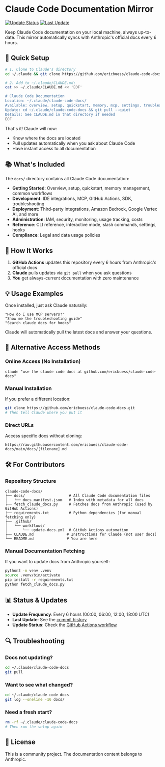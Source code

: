# Claude Code Documentation Mirror

[![Update Status](https://github.com/ericbuess/claude-code-docs/actions/workflows/update-docs.yml/badge.svg)](https://github.com/ericbuess/claude-code-docs/actions/workflows/update-docs.yml)
[![Last Update](https://img.shields.io/github/last-commit/ericbuess/claude-code-docs/main.svg?label=docs%20updated)](https://github.com/ericbuess/claude-code-docs/commits/main)

Keep Claude Code documentation on your local machine, always up-to-date. This mirror automatically syncs with Anthropic's official docs every 6 hours.

## 🚀 Quick Setup

```bash
# 1. Clone to Claude's directory
cd ~/.claude && git clone https://github.com/ericbuess/claude-code-docs.git

# 2. Add to ~/.claude/CLAUDE.md:
cat >> ~/.claude/CLAUDE.md << 'EOF'

# Claude Code Documentation  
Location: ~/.claude/claude-code-docs/
Available: overview, setup, quickstart, memory, mcp, settings, troubleshooting, 25+ more
Update: cd ~/.claude/claude-code-docs && git pull --quiet
Details: See CLAUDE.md in that directory if needed
EOF
```

That's it! Claude will now:
- Know where the docs are located
- Pull updates automatically when you ask about Claude Code
- Have instant access to all documentation

## 📚 What's Included

The `docs/` directory contains all Claude Code documentation:
- **Getting Started**: Overview, setup, quickstart, memory management, common workflows
- **Development**: IDE integrations, MCP, GitHub Actions, SDK, troubleshooting
- **Deployment**: Third-party integrations, Amazon Bedrock, Google Vertex AI, and more
- **Administration**: IAM, security, monitoring, usage tracking, costs
- **Reference**: CLI reference, interactive mode, slash commands, settings, hooks
- **Compliance**: Legal and data usage policies

## 🔄 How It Works

1. **GitHub Actions** updates this repository every 6 hours from Anthropic's official docs
2. **Claude** pulls updates via `git pull` when you ask questions
3. **You** get always-current documentation with zero maintenance

## 💡 Usage Examples

Once installed, just ask Claude naturally:
```
"How do I use MCP servers?"
"Show me the troubleshooting guide"
"Search claude docs for hooks"
```

Claude will automatically pull the latest docs and answer your questions.

## 📖 Alternative Access Methods

### Online Access (No Installation)
```
claude "use the claude code docs at github.com/ericbuess/claude-code-docs"
```

### Manual Installation
If you prefer a different location:
```bash
git clone https://github.com/ericbuess/claude-code-docs.git
# Then tell Claude where you put it
```

### Direct URLs
Access specific docs without cloning:
```
https://raw.githubusercontent.com/ericbuess/claude-code-docs/main/docs/[filename].md
```

## 🛠️ For Contributors

### Repository Structure
```
claude-code-docs/
├── docs/                    # All Claude Code documentation files
│   └── docs_manifest.json   # Index with metadata for all docs
├── fetch_claude_docs.py     # Fetches docs from Anthropic (used by GitHub Actions)
├── requirements.txt         # Python dependencies (for manual fetching only)
├── .github/
│   └── workflows/
│       └── update-docs.yml  # GitHub Actions automation
├── CLAUDE.md               # Instructions for Claude (not user docs)
└── README.md               # You are here
```

### Manual Documentation Fetching
If you want to update docs from Anthropic yourself:
```bash
python3 -m venv .venv
source .venv/bin/activate
pip install -r requirements.txt
python fetch_claude_docs.py
```

## 📊 Status & Updates

- **Update Frequency**: Every 6 hours (00:00, 06:00, 12:00, 18:00 UTC)
- **Last Update**: See the [commit history](https://github.com/ericbuess/claude-code-docs/commits/main/docs)
- **Update Status**: Check the [GitHub Actions workflow](https://github.com/ericbuess/claude-code-docs/actions/workflows/update-docs.yml)

## 🔍 Troubleshooting

### Docs not updating?
```bash
cd ~/.claude/claude-code-docs
git pull
```

### Want to see what changed?
```bash
cd ~/.claude/claude-code-docs
git log --oneline -10 docs/
```

### Need a fresh start?
```bash
rm -rf ~/.claude/claude-code-docs
# Then run the setup again
```

## 📝 License

This is a community project. The documentation content belongs to Anthropic.